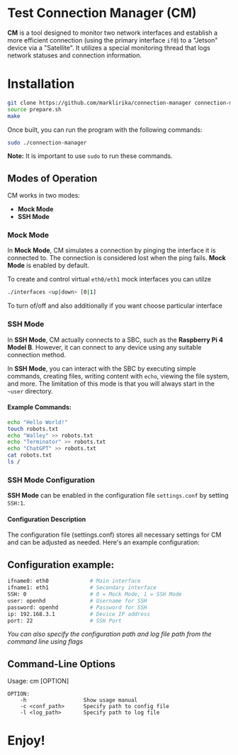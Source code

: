 # Test Connection Manager (CM)

**CM** is a tool designed to monitor two network interfaces and establish a more efficient connection (using the primary interface `if0`) to a "Jetson" device via a "Satellite". It utilizes a special monitoring thread that logs network statuses and connection information.

# Installation
```bash
git clone https://github.com/marklirika/connection-manager connection-manager && cd connection-manager
source prepare.sh
make
```
Once built, you can run the program with the following commands:
```bash
sudo ./connection-manager
```
**Note:** It is important to use `sudo` to run these commands.

## Modes of Operation

CM works in two modes:
- **Mock Mode**
- **SSH Mode**

### Mock Mode

In **Mock Mode**, CM simulates a connection by pinging the interface it is connected to. The connection is considered lost when the ping fails. **Mock Mode** is enabled by default.

To create and control virtual `eth0/eth1` mock interfaces you can utilze
```bash
./interfaces <up|down> [0|1]
```
To turn of/off and also additionally if you want choose particular interface

### SSH Mode

In **SSH Mode**, CM actually connects to a SBC, such as the **Raspberry Pi 4 Model B**. However, it can connect to any device using any suitable connection method.

In **SSH Mode**, you can interact with the SBC by executing simple commands, creating files, writing content with `echo`, viewing the file system, and more. The limitation of this mode is that you will always start in the `~user` directory.

#### Example Commands:
```bash
echo "Hello World!"
touch robots.txt
echo "Walley" >> robots.txt
echo "Terminator" >> robots.txt
echo "ChatGPT" >> robots.txt
cat robots.txt
ls /
```

### SSH Mode Configuration
**SSH Mode** can be enabled in the configuration file `settings.conf` by setting `SSH:1`.

#### Configuration Description
The configuration file (settings.conf) stores all necessary settings for CM and can be adjusted as needed. Here's an example configuration:

## Configuration example:
```bash
ifname0: eth0             # Main interface
ifname1: eth1             # Secondary interface
SSH: 0                    # 0 = Mock Mode, 1 = SSH Mode
user: openhd              # Username for SSH
password: openhd          # Password for SSH
ip: 192.168.3.1           # Device IP address
port: 22                  # SSH Port
```
*You can also specify the configuration path and log file path from the command line using flags*

## Command-Line Options
Usage: cm [OPTION]

    OPTION:
        -h                  Show usage manual
        -c <conf_path>      Specify path to config file
        -l <log_path>       Specify path to log file

# Enjoy!